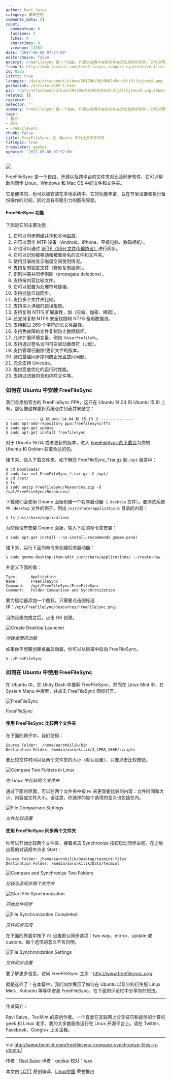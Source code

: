 ```yaml
---
author: Ravi Saive
category: 桌面应用
comments_data: []
count:
  commentnum: 0
  favtimes: 2
  likes: 0
  sharetimes: 0
  viewnum: 11163
date: '2017-06-08 07:57:00'
editorchoice: false
excerpt: FreeFileSync 是一个自由、开源以及跨平台的文件夹对比及同步软件，它可以帮助你同步 Linux、Windows 和 Mac OS 中的文件和文件夹。
fromurl: http://www.tecmint.com/freefilesync-compare-synchronize-files-in-ubuntu/
id: 8585
islctt: true
largepic: /data/attachment/album/201706/08/060245nbh3tj5tlhjtenx5.png
permalink: /article-8585-1.html
pic: /data/attachment/album/201706/08/060245nbh3tj5tlhjtenx5.png.thumb.jpg
related: []
reviewer: ''
selector: ''
summary: FreeFileSync 是一个自由、开源以及跨平台的文件夹对比及同步软件，它可以帮助你同步 Linux、Windows 和 Mac OS 中的文件和文件夹。
tags:
- 备份
- 同步
- FreeFileSync
thumb: false
title: FreeFileSync：在 Ubuntu 中对比及同步文件
titlepic: true
translator: geekpi
updated: '2017-06-08 07:57:00'
---
```


![](/data/attachment/album/201706/08/060245nbh3tj5tlhjtenx5.png)


FreeFileSync 是一个自由、开源以及跨平台的文件夹对比及同步软件，它可以帮助你同步 Linux、Windows 和 Mac OS 中的文件和文件夹。


它是便携的，也可以被安装在本地系统中，它的功能丰富，旨在节省设置和执行备份操作的时间，同时具有有吸引力的图形界面。


#### FreeFileSync 功能


下面是它的主要功能：


1. 它可以同步网络共享和本地磁盘。
2. 它可以同步 MTP 设备（Android、iPhone、平板电脑、数码相机）。
3. 它也可以通过 [SFTP（SSH 文件传输协议）](http://www.tecmint.com/sftp-command-examples/)进行同步。
4. 它可以识别被移动和被重命名的文件和文件夹。
5. 使用目录树显示磁盘空间使用情况。
6. 支持复制锁定文件（卷影复制服务）。
7. 识别冲突并同步删除（propagate deletions）。
8. 支持按内容比较文件。
9. 它可以配置为处理符号链接。
10. 支持批量自动同步。
11. 支持多个文件夹比较。
12. 支持深入详细的错误报告。
13. 支持复制 NTFS 扩展属性，如（压缩、加密、稀疏）。
14. 还支持复制 NTFS 安全权限和 NTFS 备用数据流。
15. 支持超过 260 个字符的长文件路径。
16. 支持免故障的文件复制防止数据损坏。
17. 允许扩展环境变量，例如 `％UserProfile％`。
18. 支持通过卷名访问可变驱动器盘符（U盘）。
19. 支持管理已删除/更新文件的版本。
20. 通过最佳同步序列防止光盘空间问题。
21. 完全支持 Unicode。
22. 提供高度优化的运行时性能。
23. 支持过滤器包含和排除文件等。


### 如何在 Ubuntu 中安装 FreeFileSync


我们会添加官方的 FreeFileSync PPA，这只在 Ubuntu 14.04 和 Ubuntu 15.10 上有，那么像这样更新系统仓库列表并安装它：



```
-------------- 在 Ubuntu 14.04 和 15.10 上 -------------- 
$ sudo apt-add-repository ppa:freefilesync/ffs
$ sudo apt-get update
$ sudo apt-get install freefilesync

```

对于 Ubuntu 16.04 或者更新的版本，进入 [FreeFileSync 的下载页](http://www.freefilesync.org/download.php)为你的 Ubuntu 和 Debian 获取合适的包。


接下来，进入下载文件夹，如下解压 FreeFileSync\_\*.tar.gz 到 `/opt` 目录中：



```
$ cd Downloads/
$ sudo tar xvf FreeFileSync_*.tar.gz -C /opt/
$ cd /opt/
$ ls
$ sudo unzip FreeFileSync/Resources.zip -d /opt/FreeFileSync/Resources/

```

下载我们会使用 Gnome 面板创建一个程序启动器（`.desktop` 文件）。要浏览系统中 `.desktop` 文件的例子，列出 `/usr/share/applications` 目录的内容：



```
$ ls /usr/share/applications

```

为防你没有安装 Gnome 面板，输入下面的命令来安装：



```
$ sudo apt-get install --no-install-recommends gnome-panel

```

接下来，运行下面的命令来创建程序启动器：



```
$ sudo gnome-desktop-item-edit /usr/share/applications/ --create-new

```

并定义下面的值：



```
Type:      Application 
Name:      FreeFileSync
Command:   /opt/FreeFileSync/FreeFileSync       
Comment:   Folder Comparison and Synchronization

```

要为启动器添加一个图标，只需要点击图标选择：`/opt/FreeFileSync/Resources/FreeFileSync.png`。


当你设置完成之后，点击 OK 创建。


![Create Desktop Launcher](/data/attachment/album/201706/08/060254dox95899b88ibpx4.png)


*创建桌面启动器*


如果你不想要创建桌面启动器，你可以从目录中启动 FreeFileSync。



```
$ ./FreeFileSync

```

### 如何在 Ubuntu 中使用 FreeFileSync


在 Ubuntu 中，在 Unity Dash 中搜索 FreeFileSync，然而在 Linux Mint 中，在 System Menu 中搜索，并点击 FreeFileSync 图标打开。


![FreeFileSync ](/data/attachment/album/201706/08/060256lsszsaxoops7xs6a.png)


*FreeFileSync*


#### 使用 FreeFileSync 比较两个文件夹


在下面的例子中，我们使用：



```
Source Folder:  /home/aaronkilik/bin
Destination Folder: /media/aaronkilik/J_CPRA_X86F/scripts

```

要比较文件时间以及两个文件夹的大小（默认设置），只要点击比较按钮。


![Compare Two Folders in Linux](/data/attachment/album/201706/08/060257irjz7zrdri2rajmd.png)


*在 Linux 中比较两个文件夹*


通过下面的界面，可以在两个文件夹中按 `F6` 来更改要比较的内容：文件时间和大小、内容或文件大小。请注意，你选择的每个选项的含义也包括在内。


![File Comparison Settings](/data/attachment/album/201706/08/060258lx2xawya32h2rx43.png)


*文件比较设置*


#### 使用 FreeFileSync 同步两个文件夹


你可以开始比较两个文件夹，接着点击 Synchronize 按钮启动同步进程。在之后出现的对话框中点击 Start：



```
Source Folder: /home/aaronkilik/Desktop/tecmint-files
Destination Folder: /media/aaronkilik/Data/Tecmint

```

![Compare and Synchronize Two Folders](/data/attachment/album/201706/08/060259vv74w8h9rv9v7hzr.png)


*比较以及同步两个文件夹*


![Start File Synchronization](/data/attachment/album/201706/08/060302ndisjesjkcukujce.png)


*开始文件同步*


![File Synchronization Completed](/data/attachment/album/201706/08/060303u33w7fzs7uvrrssg.png)


*文件同步完成*


在下面的界面中按下 `F8` 设置默认同步选项：two way、mirror、update 或 custom。每个选项的意义不言自明。


![File Synchronization Settings](/data/attachment/album/201706/08/060304vjkjj8jupzjppjqy.png)


*文件同步设置*


要了解更多信息，访问 FreeFileSync 主页：<http://www.freefilesync.org/>


就是这样了！在本篇中，我们向你展示了如何在 Ubuntu 以及它的衍生版 Linux Mint、Kubuntu 等等中安装 FreeFileSync。在下面的评论栏中分享你的想法。




---


作者简介：


Ravi Saive，TecMint 的原创作者。一个喜爱在互联网上分享技巧和提示的计算机 geek 和 Linux 老手。我的大多数服务运行在 Linux 开源平台上。请在 Twitter、Facebook、Google+ 上关注我。




---


via: <http://www.tecmint.com/freefilesync-compare-synchronize-files-in-ubuntu/>


作者：[Ravi Saive](http://www.tecmint.com/author/admin/) 译者：[geekpi](https://github.com/geekpi) 校对：[wxy](https://github.com/wxy)


本文由 [LCTT](https://github.com/LCTT/TranslateProject) 原创编译，[Linux中国](https://linux.cn/) 荣誉推出